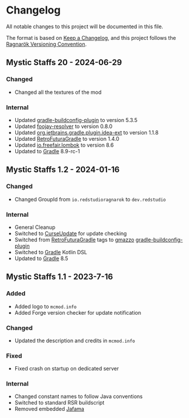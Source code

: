 # Changelog

All notable changes to this project will be documented in this file.

The format is based on [Keep a Changelog](https://keepachangelog.com),
and this project follows the [Ragnarök Versioning Convention](https://github.com/Red-Studio-Ragnarok/Commons/blob/main/Ragnar%C3%B6k%20Versioning%20Convention.md).

## Mystic Staffs 20 - 2024-06-29

### Changed

- Changed all the textures of the mod

### Internal

- Updated [gradle-buildconfig-plugin](https://github.com/gmazzo/gradle-buildconfig-plugin) to version 5.3.5
- Updated [foojay-resolver](https://github.com/gradle/foojay-toolchains) to version 0.8.0
- Updated [org.jetbrains.gradle.plugin.idea-ext](https://plugins.gradle.org/plugin/org.jetbrains.gradle.plugin.idea-ext) to version 1.1.8
- Updated [RetroFuturaGradle](https://github.com/GTNewHorizons/RetroFuturaGradle) to version 1.4.0
- Updated [io.freefair.lombok](https://plugins.gradle.org/plugin/io.freefair.lombok) to version 8.6
- Updated to [Gradle](https://gradle.org) 8.9-rc-1

## Mystic Staffs 1.2 - 2024-01-16

### Changed

- Changed GroupId from `io.redstudioragnarok` to `dev.redstudio`

### Internal

- General Cleanup
- Switched to [CurseUpdate](https://forge.curseupdate.com/) for update checking
- Switched from [RetroFuturaGradle](https://github.com/GTNewHorizons/RetroFuturaGradle) tags to [gmazzo](https://github.com/gmazzo) [gradle-buildconfig-plugin](https://github.com/gmazzo/gradle-buildconfig-plugin)
- Switched to [Gradle](https://gradle.org) Kotlin DSL
- Updated to [Gradle](https://gradle.org) 8.5

## Mystic Staffs 1.1 - 2023-7-16

### Added

- Added logo to `mcmod.info`
- Added Forge version checker for update notification

### Changed

- Updated the description and credits in `mcmod.info`

### Fixed

- Fixed crash on startup on dedicated server

### Internal

- Changed constant names to follow Java conventions
- Switched to standard RSR buildscript
- Removed embedded [Jafama](https://github.com/jeffhain/jafama)
